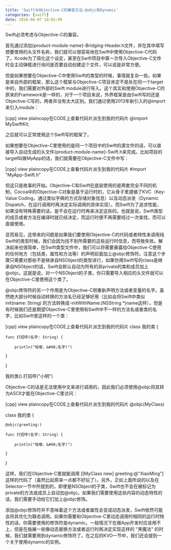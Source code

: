 ```yaml
---
title: 'Swift与Objective-C的兼容方法:@objc和Dynamic'
categories: [swift]
date: 2016-06-07 10:02:09
---
```


Swift必须考虑与Objective-C的兼容。

首先通过添加{product-module-name}-Bridging-Header.h文件，并在其中填写想要使用的头文件名称，我们就可以很容易地在Swift中使用Objective-C代码了。Xcode为了简化这个设定，甚至在Swift项目中第一次导入Objective-C文件时会主动弹框进行询问是否要自动创建这个文件，可以说是非常方便。

但是如果想要在Objective-C中使用Swift的类型的时候，事情就复杂一些。如果是来自外部的框架，那么这个框架与Objective-C项目肯定不是处在同一个target中的，我们需要对外部的Swift module进行导入。这个其实和使用Objective-C的原来的Framework是一样的，对于一个项目来说，外界框架是由Swift写的还是Objective-C写的，两者并没有太大区别。我们通过使用2013年新引入的@import来引入module：

[cpp] view plaincopy在CODE上查看代码片派生到我的代码片
@import MySwiftKit;

之后就可以正常使用这个Swift写的框架了。

如果想要在Objective-C里使用的是同一个项目中的Swift的源文件的话，可以直接导入自动生成的头文件{product-module-name}-Swift.h来完成。比如项目的target叫做MyApp的话，我们就需要在Objective-C文件中写：

[cpp] view plaincopy在CODE上查看代码片派生到我的代码片
#import "MyApp-Swift.h"

但这只是故事的开始。Objective-C和Swift在底层使用的是两套完全不同的机制，Cocoa中的Objective-C对象是基于运行时的，它从骨子里遵循了KVC（Key-Value Coding，通过类似字典的方式存储对象信息）以及动态派发（Dynamic Dispatch，在运行调用时再决定实际调用的具体实现）。而Swift为了追求性能，如果没有特殊需要的话，是不会在运行时再来决定这些的。也就是说，Swift类型的成员或者方法在编译时就已经决定，而运行时便不再需要经过一次查找，而可以直接使用。

显而易见，这带来的问题是如果我们要使用Objective-C的代码或者特性来调用纯Swift的类型时候，我们会因为找不到所需要的这些运行时信息，而导致失败。解决起来也很简单，在Swift类型文件中，我们可以将需要暴露给Objective-C使用的任何地方（包括类，属性和方法等）的声明前面加上@objc修饰符。注意这个步骤只需要对那些不是继承自NSObject的类型进行，如果你用Swift写的class是继承自NSObject的话，Swift会默认自动为所有的非private的类和成员加上@objc。这就是说，对一个NSObject的子类，你只需要导入相应的头文件就可以在Objective-C里使用这个类了。

@objc修饰符的另一个作用是为Objective-C侧重新声明方法或者变量的名字。虽然绝大部分时候自动转换的方法名已经足够好用（比如会将Swift中类似init(name: String) 的方法转换成-initWithName:(NSString *)name这样），但是有时候我们还是期望Objective-C里使用和Swift中不一样的方法名或者类的名字，比如Swift里这样的一个类：

[cpp] view plaincopy在CODE上查看代码片派生到我的代码片
class 我的类 {

    func 打招呼(名字: String) {

        println("哈喽，&#40;名字)")

    }

}

我的类().打招呼("小明")

Objective-C的话是无法使用中文来进行调用的，因此我们必须使用@objc将其转为ASCII才能在Objective-C里访问：

[cpp] view plaincopy在CODE上查看代码片派生到我的代码片
@objc(MyClass)

class 我的类 {

    @objc(greeting:)

    func 打招呼(名字: String) {

        println("哈喽，&#40;名字)")

    }

}

这样，我们在Objective-C里就能调用 [[MyClass new] greeting:@"XiaoMing"] 这样的代码了（虽然比起原来一点都不好玩了）。另外，正如上面所说的以及在Selector一节中所提到的，即使是NSObject的子类，Swift也不会在被标记为private的方法或成员上自动加@objc。如果我们需要使用这些内容的动态特性的话，我们需要手动给它们加上@objc修饰。

添加@objc修饰符并不意味着这个方法或者属性会变成动态派发，Swift依然可能会将其优化为静态调用。如果你需要和Objective-C里动态调用时相同的运行时特性的话，你需要使用的修饰符是dynamic。一般情况下在做App开发时应该用不上，但是在施展一些像动态替换方法或者运行时再决定实现这样的 "黑魔法" 的时候，我们就需要用到dynamic修饰符了。在之后的KVO一节中，我们还会提到一个关于使用dynamic的实例。